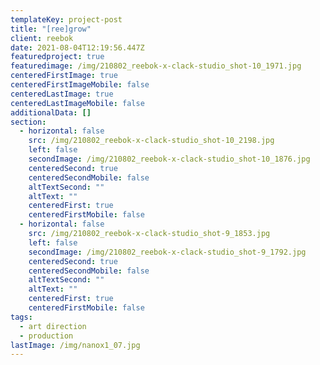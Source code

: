 ```yaml
---
templateKey: project-post
title: "[ree]grow"
client: reebok
date: 2021-08-04T12:19:56.447Z
featuredproject: true
featuredimage: /img/210802_reebok-x-clack-studio_shot-10_1971.jpg
centeredFirstImage: true
centeredFirstImageMobile: false
centeredLastImage: true
centeredLastImageMobile: false
additionalData: []
section:
  - horizontal: false
    src: /img/210802_reebok-x-clack-studio_shot-10_2198.jpg
    left: false
    secondImage: /img/210802_reebok-x-clack-studio_shot-10_1876.jpg
    centeredSecond: true
    centeredSecondMobile: false
    altTextSecond: ""
    altText: ""
    centeredFirst: true
    centeredFirstMobile: false
  - horizontal: false
    src: /img/210802_reebok-x-clack-studio_shot-9_1853.jpg
    left: false
    secondImage: /img/210802_reebok-x-clack-studio_shot-9_1792.jpg
    centeredSecond: true
    centeredSecondMobile: false
    altTextSecond: ""
    altText: ""
    centeredFirst: true
    centeredFirstMobile: false
tags:
  - art direction
  - production
lastImage: /img/nanox1_07.jpg
---
```

